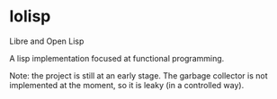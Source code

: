 # lolisp
Libre and Open Lisp

A lisp implementation focused at functional programming.

Note: the project is still at an early stage.
The garbage collector is not implemented at the moment, so it is leaky (in a controlled way).
